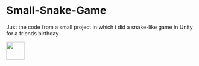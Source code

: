 # Small-Snake-Game
Just the code from a small project in which i did a snake-like game in Unity for a friends birthday

<a href="url"><img src="http://url.to/image.png" align="left" height="48" width="48" ></a>
